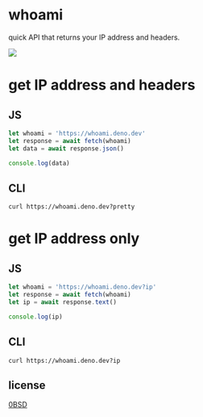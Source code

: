 # whoami
quick API that returns your IP address and headers.

[![](https://deno.com/deno-deploy-button.svg)](https://dash.deno.com/new?url=https://github.com/often/whoami/blob/main/whoami.js)

# get IP address and headers

## JS
```js
let whoami = 'https://whoami.deno.dev'
let response = await fetch(whoami)
let data = await response.json()

console.log(data)
```

## CLI
`curl https://whoami.deno.dev?pretty`

# get IP address only

## JS
```js
let whoami = 'https://whoami.deno.dev?ip'
let response = await fetch(whoami)
let ip = await response.text()

console.log(ip)
```

## CLI
`curl https://whoami.deno.dev?ip`

## license
[0BSD](LICENSE)
